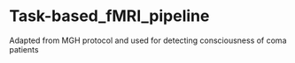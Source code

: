 # Task-based_fMRI_pipeline
Adapted from MGH protocol and used for detecting consciousness of coma patients
